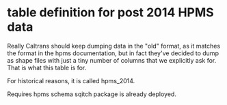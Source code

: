 # table definition for post 2014 HPMS data

Really Caltrans should keep dumping data in the "old" format, as it matches
the format in the hpms documentation, but in fact they've decided to
dump as shape files with just a tiny number of columns that we
explicitly ask for.  That is what this table is for.

For historical reasons, it is called hpms_2014.

Requires hpms schema sqitch package is already deployed.

